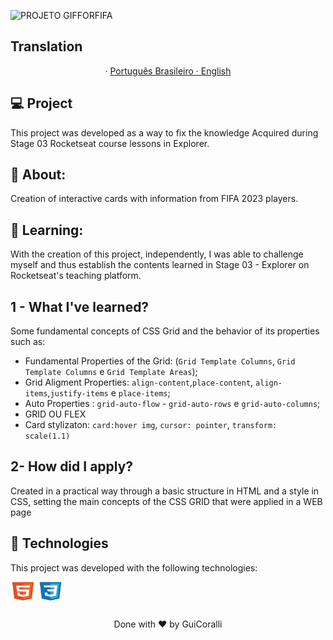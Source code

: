 
![PROJETO GIFFORFIFA](https://github.com/GuiCoralli/FIFA23_Best_Players/assets/134714337/a7bc0fae-c596-4e09-82fd-986c298a5de7)

 ## Translation
 <p align="center">
   ·
  <a href="https://github.com/GuiCoralli/FIFA23_Best_Players/blob/main/readme-pt-br.md"> Português Brasileiro
   ·
   <a href="https://github.com/GuiCoralli/FIFA23_Best_Players/blob/main/README.md"> English
  
  </a>

##

## 💻 Project

This project was developed as a way to fix the knowledge
Acquired during Stage 03 Rocketseat course lessons in Explorer.

## 📜 About:

Creation of interactive cards with information from FIFA 2023 players.

## 🧠 Learning:

With the creation of this project, independently, I was able to challenge myself and thus establish the
contents learned in Stage 03 - Explorer on Rocketseat's teaching platform.

## 1 - What I've learned?

Some fundamental concepts of CSS Grid and the behavior of its properties such as:

 - Fundamental Properties of the Grid: (`Grid Template Columns`, `Grid Template Columns` e `Grid Template Areas`);
 - Grid Aligment Properties: `align-content`,`place-content`, `align-items`,`justify-items` e `place-items`;
 - Auto Properties : `grid-auto-flow`  - `grid-auto-rows` e  `grid-auto-columns`;
 - GRID OU FLEX
 - Card stylizaton: `card:hover img`, `cursor: pointer`, `transform: scale(1.1)`

## 2- How did I apply?

Created in a practical way through a basic structure in HTML and a style in CSS, setting the main concepts of the CSS GRID that were applied in a WEB page


## 🚀 Technologies
This project was developed with the following technologies:

 <div>
 <img align="center" alt="Gui-HTML" height="30" width="40" src="https://raw.githubusercontent.com/devicons/devicon/master/icons/html5/html5-original.svg">
  <img align="center" alt="Gui-CSS" height="30" width="40" src="https://raw.githubusercontent.com/devicons/devicon/master/icons/css3/css3-original.svg">
 </div>
 
 ##
 
<footer>
 <p align="center"> Done with ♥ by GuiCoralli 
 </p>
</footer>
